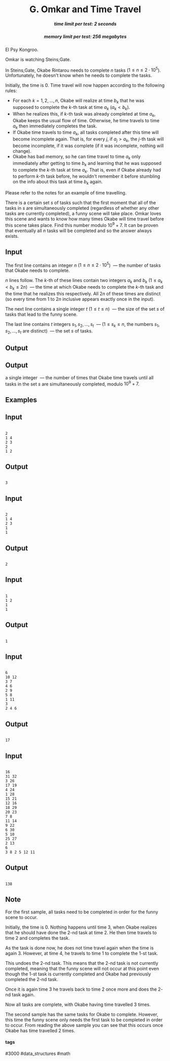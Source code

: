 <h1 style='text-align: center;'> G. Omkar and Time Travel</h1>

<h5 style='text-align: center;'>time limit per test: 2 seconds</h5>
<h5 style='text-align: center;'>memory limit per test: 256 megabytes</h5>

El Psy Kongroo.

Omkar is watching Steins;Gate.

In Steins;Gate, Okabe Rintarou needs to complete $n$ tasks ($1 \leq n \leq 2 \cdot 10^5$). Unfortunately, he doesn't know when he needs to complete the tasks.

Initially, the time is $0$. Time travel will now happen according to the following rules:

* For each $k = 1, 2, \ldots, n$, Okabe will realize at time $b_k$ that he was supposed to complete the $k$-th task at time $a_k$ ($a_k < b_k$).
* When he realizes this, if $k$-th task was already completed at time $a_k$, Okabe keeps the usual flow of time. Otherwise, he time travels to time $a_k$ then immediately completes the task.
* If Okabe time travels to time $a_k$, all tasks completed after this time will become incomplete again. That is, for every $j$, if $a_j>a_k$, the $j$-th task will become incomplete, if it was complete (if it was incomplete, nothing will change).
* Okabe has bad memory, so he can time travel to time $a_k$ only immediately after getting to time $b_k$ and learning that he was supposed to complete the $k$-th task at time $a_k$. That is, even if Okabe already had to perform $k$-th task before, he wouldn't remember it before stumbling on the info about this task at time $b_k$ again.

Please refer to the notes for an example of time travelling.

There is a certain set $s$ of tasks such that the first moment that all of the tasks in $s$ are simultaneously completed (regardless of whether any other tasks are currently completed), a funny scene will take place. Omkar loves this scene and wants to know how many times Okabe will time travel before this scene takes place. Find this number modulo $10^9 + 7$. It can be proven that eventually all $n$ tasks will be completed and so the answer always exists.

## Input

The first line contains an integer $n$ ($1 \leq n \leq 2 \cdot 10^5$)  — the number of tasks that Okabe needs to complete.

$n$ lines follow. The $k$-th of these lines contain two integers $a_k$ and $b_k$ ($1 \leq a_k < b_k \leq 2n$)  — the time at which Okabe needs to complete the $k$-th task and the time that he realizes this respectively. All $2n$ of these times are distinct (so every time from $1$ to $2n$ inclusive appears exactly once in the input).

The next line contains a single integer $t$ ($1 \leq t \leq n$)  — the size of the set $s$ of tasks that lead to the funny scene.

The last line contains $t$ integers $s_1, s_2, \ldots, s_t$  — ($1 \leq s_k \leq n$, the numbers $s_1, s_2, \ldots, s_t$ are distinct)  — the set $s$ of tasks.

## Output

## Output

 a single integer  — the number of times that Okabe time travels until all tasks in the set $s$ are simultaneously completed, modulo $10^9 + 7$.

## Examples

## Input


```

2
1 4
2 3
2
1 2

```
## Output


```

3

```
## Input


```

2
1 4
2 3
1
1

```
## Output


```

2

```
## Input


```

1
1 2
1
1

```
## Output


```

1

```
## Input


```

6
10 12
3 7
4 6
2 9
5 8
1 11
3
2 4 6

```
## Output


```

17

```
## Input


```

16
31 32
3 26
17 19
4 24
1 28
15 21
12 16
18 29
20 23
7 8
11 14
9 22
6 30
5 10
25 27
2 13
6
3 8 2 5 12 11

```
## Output


```

138

```
## Note

For the first sample, all tasks need to be completed in order for the funny scene to occur.

Initially, the time is $0$. Nothing happens until time $3$, when Okabe realizes that he should have done the $2$-nd task at time $2$. He then time travels to time $2$ and completes the task.

As the task is done now, he does not time travel again when the time is again $3$. However, at time $4$, he travels to time $1$ to complete the $1$-st task.

This undoes the $2$-nd task. This means that the $2$-nd task is not currently completed, meaning that the funny scene will not occur at this point even though the $1$-st task is currently completed and Okabe had previously completed the $2$-nd task.

Once it is again time $3$ he travels back to time $2$ once more and does the $2$-nd task again.

Now all tasks are complete, with Okabe having time travelled $3$ times.

The second sample has the same tasks for Okabe to complete. However, this time the funny scene only needs the first task to be completed in order to occur. From reading the above sample you can see that this occurs once Okabe has time travelled $2$ times.



#### tags 

#3000 #data_structures #math 